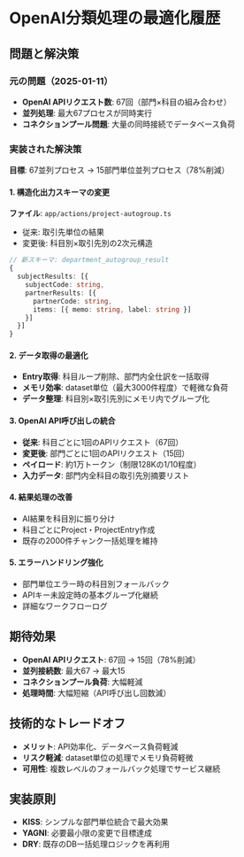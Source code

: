 # OpenAI分類処理の最適化履歴

## 問題と解決策

### 元の問題（2025-01-11）
- **OpenAI APIリクエスト数**: 67回（部門×科目の組み合わせ）
- **並列処理**: 最大67プロセスが同時実行
- **コネクションプール問題**: 大量の同時接続でデータベース負荷

### 実装された解決策
**目標**: 67並列プロセス → 15部門単位並列プロセス（78%削減）

#### 1. 構造化出力スキーマの変更
**ファイル**: `app/actions/project-autogroup.ts`
- 従来: 取引先単位の結果
- 変更後: 科目別×取引先別の2次元構造
```typescript
// 新スキーマ: department_autogroup_result
{
  subjectResults: [{
    subjectCode: string,
    partnerResults: [{
      partnerCode: string,
      items: [{ memo: string, label: string }]
    }]
  }]
}
```

#### 2. データ取得の最適化
- **Entry取得**: 科目ループ削除、部門内全仕訳を一括取得
- **メモリ効率**: dataset単位（最大3000件程度）で軽微な負荷
- **データ整理**: 科目別×取引先別にメモリ内でグループ化

#### 3. OpenAI API呼び出しの統合
- **従来**: 科目ごとに1回のAPIリクエスト（67回）
- **変更後**: 部門ごとに1回のAPIリクエスト（15回）
- **ペイロード**: 約1万トークン（制限128Kの1/10程度）
- **入力データ**: 部門内全科目の取引先別摘要リスト

#### 4. 結果処理の改善
- AI結果を科目別に振り分け
- 科目ごとにProject・ProjectEntry作成
- 既存の2000件チャンク一括処理を維持

#### 5. エラーハンドリング強化
- 部門単位エラー時の科目別フォールバック
- APIキー未設定時の基本グループ化継続
- 詳細なワークフローログ

## 期待効果
- **OpenAI APIリクエスト**: 67回 → 15回（78%削減）
- **並列接続数**: 最大67 → 最大15
- **コネクションプール負荷**: 大幅軽減
- **処理時間**: 大幅短縮（API呼び出し回数減）

## 技術的なトレードオフ
- **メリット**: API効率化、データベース負荷軽減
- **リスク軽減**: dataset単位の処理でメモリ負荷軽微
- **可用性**: 複数レベルのフォールバック処理でサービス継続

## 実装原則
- **KISS**: シンプルな部門単位統合で最大効果
- **YAGNI**: 必要最小限の変更で目標達成
- **DRY**: 既存のDB一括処理ロジックを再利用